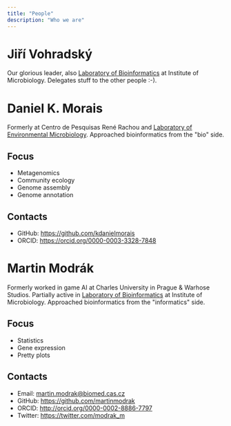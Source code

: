 ```yaml
---
title: "People"
description: "Who we are"
---
```


# Jiří Vohradský

Our glorious leader, also [Laboratory of Bioinformatics](https://lab126.mbu.cas.cz) at Institute of Microbiology. Delegates stuff to the other people :-).

# Daniel K. Morais

Formerly at Centro de Pesquisas René Rachou and [Laboratory of Environmental Microbiology](https://lab141.mbucas.cz/). Approached bioinformatics from the "bio" side.

## Focus
* Metagenomics
* Community ecology
* Genome assembly
* Genome annotation

## Contacts
* GitHub: https://github.com/kdanielmorais
* ORCID: https://orcid.org/0000-0003-3328-7848

# Martin Modrák

Formerly worked in game AI at Charles University in Prague & Warhose Studios. Partially active in [Laboratory of Bioinformatics](https://lab126.mbu.cas.cz) at Institute of Microbiology. Approached bioinformatics from the "informatics" side.

## Focus
* Statistics
* Gene expression
* Pretty plots

## Contacts
* Email: [martin.modrak@biomed.cas.cz](mailto:martin.modrak@biomed.cas.cz)
* GitHub: https://github.com/martinmodrak
* ORCID: http://orcid.org/0000-0002-8886-7797
* Twitter: https://twitter.com/modrak_m

